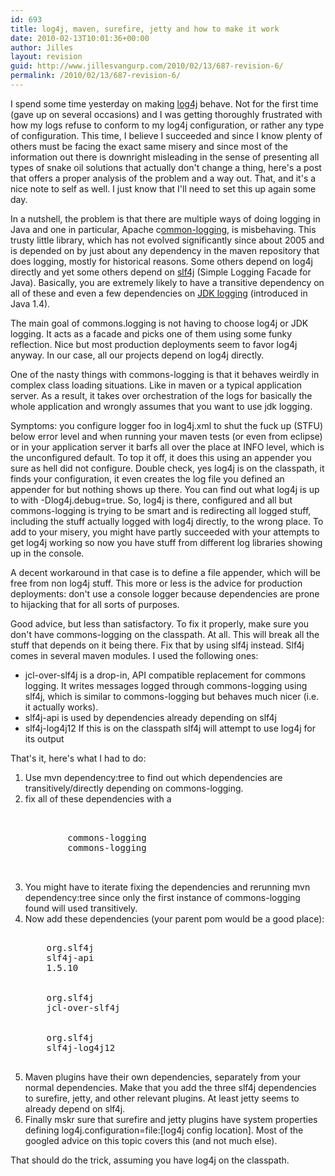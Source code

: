 ```yaml
---
id: 693
title: log4j, maven, surefire, jetty and how to make it work
date: 2010-02-13T10:01:36+00:00
author: Jilles
layout: revision
guid: http://www.jillesvangurp.com/2010/02/13/687-revision-6/
permalink: /2010/02/13/687-revision-6/
---
```

I spend some time yesterday on making <a href="http://logging.apache.org/log4j/1.2/index.html">log4j</a> behave. Not for the first time (gave up on several occasions) and I was getting thoroughly frustrated with how my logs refuse to conform to my log4j configuration, or rather any type of configuration. This time, I believe I succeeded and since I know plenty of others must be facing the exact same misery and since most of the information out there is downright misleading in the sense of presenting all types of snake oil solutions that actually don't change a thing, here's a post that offers a proper analysis of the problem and a way out. That, and it's a nice note to self as well. I just know that I'll need to set this up again some day.

In a nutshell, the problem is that there are multiple ways of doing logging in Java and one in particular, Apache c<a href="http://commons.apache.org/logging/">ommon-logging</a>, is misbehaving. This trusty little library, which has not evolved significantly since about 2005 and is depended on by just about any dependency in the maven repository that does logging, mostly for historical reasons. Some others depend on log4j directly and yet some others depend on <a href="http://www.slf4j.org/">slf4j</a> (Simple Logging Facade for Java). Basically, you are extremely likely to have a transitive dependency on all of these and even a few dependencies on <a href="http://java.sun.com/j2se/1.4.2/docs/guide/util/logging/overview.html">JDK logging</a> (introduced in Java 1.4).  

The main goal of commons.logging is not having to choose log4j or JDK logging. It acts as a facade and picks one of them using some funky reflection. Nice but most production deployments seem to favor log4j anyway. In our case, all our projects depend on log4j directly.

One of the nasty things with commons-logging is that it behaves weirdly in complex class loading situations. Like in maven or a typical application server. As a result, it takes over orchestration of the logs for basically the whole application and wrongly assumes that you want to use jdk logging. 

Symptoms: you configure logger foo in log4j.xml to shut the fuck up (STFU) below error level and when running your maven tests (or even from eclipse) or in your application server it barfs all over the place at INFO level, which is the unconfigured default. To top it off, it does this using an appender you sure as hell did not configure. Double check, yes log4j is on the classpath, it finds your configuration, it even creates the log file you defined an appender for but nothing shows up there. You can find out what log4j is up to with -Dlog4j.debug=true.  So, log4j is there, configured and all but commons-logging is trying to be smart and is redirecting all logged stuff, including the stuff actually logged with log4j directly, to the wrong place. To add to your misery, you might have partly succeeded with your attempts to get log4j working so now you have stuff from different log libraries showing up in the console. 

A decent workaround in that case is to define a file appender, which will be free from non log4j stuff. This more or less is the advice for production deployments: don't use a console logger because dependencies are prone to hijacking that for all sorts of purposes. 

Good advice, but less than satisfactory. To fix it properly, make sure you don't have commons-logging on the classpath. At all. This will break all the stuff that depends on it being there. Fix that by using slf4j instead. Slf4j comes in several maven modules. I used the following ones:

<ul>
	<li>jcl-over-slf4j is a drop-in, API compatible replacement for commons logging. It writes messages logged through commons-logging using slf4j, which is similar to commons-logging  but behaves much nicer (i.e. it actually works).</li>
	<li>slf4j-api is used by dependencies already depending on slf4j</li>
	<li>slf4j-log4j12 If this is on the classpath slf4j will attempt to use log4j for its output</li>
</ul>

That's it, here's what I had to do:

<ol>
	<li>Use mvn dependency:tree to find out which dependencies are transitively/directly depending on commons-logging.</li>
	<li>fix all of these dependencies with a 
<pre lang="xml">
<exclusions>
    <exclusion>
        <groupId>commons-logging</groupId>
        <artifactId>commons-logging</artifactId>
    </exclusion>
</exclusions>
</pre> 
</li>
	<li>You might have to iterate fixing the dependencies and rerunning mvn dependency:tree since only the first instance of commons-logging found will used transitively.
 	<li>Now add these dependencies (your parent pom would be a good place):
<pre lang="xml">
<dependency>
    <groupId>org.slf4j</groupId>
    <artifactId>slf4j-api</artifactId>
    <version>1.5.10</version>
</dependency>                
<dependency>
    <groupId>org.slf4j</groupId>
    <artifactId>jcl-over-slf4j</artifactId>
</dependency>
<dependency>
    <groupId>org.slf4j</groupId>
    <artifactId>slf4j-log4j12</artifactId>
</dependency>
</pre>
</li>          
	<li>Maven plugins have their own dependencies, separately from your normal dependencies. Make that you add the three slf4j dependencies to surefire, jetty, and other relevant plugins. At least jetty seems to already depend on slf4j.</li>
	<li>Finally mskr sure that surefire and jetty plugins have system properties defining log4j.configuration=file:[log4j config location]. Most of the googled advice on this topic covers this (and not much else).</li>
</ol>

That should do the trick, assuming you have log4j on the classpath.